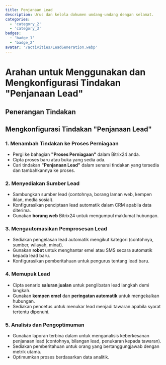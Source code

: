 ```yaml
---
title: Penjanaan Lead
description: Urus dan kelola dokumen undang-undang dengan selamat.
categories: 
  - 'category_2'
  - 'category_3'
badges: 
  - 'badge_1'
  - 'badge_2'
avatar: '/activities/LeadGeneration.webp'
---
```


# Arahan untuk Menggunakan dan Mengkonfigurasi Tindakan "Penjanaan Lead"

## Penerangan Tindakan

## **Mengkonfigurasi Tindakan "Penjanaan Lead"**

### 1. Menambah Tindakan ke Proses Perniagaan
- Pergi ke bahagian **"Proses Perniagaan"** dalam Bitrix24 anda.
- Cipta proses baru atau buka yang sedia ada.
- Cari tindakan **"Penjanaan Lead"** dalam senarai tindakan yang tersedia dan tambahkannya ke proses.

### 2. Menyediakan Sumber Lead
- Sambungkan sumber lead (contohnya, borang laman web, kempen iklan, media sosial).
- Konfigurasikan penciptaan lead automatik dalam CRM apabila data diterima.
- Gunakan **borang web** Bitrix24 untuk mengumpul maklumat hubungan.

### 3. Mengautomasikan Pemprosesan Lead
- Sediakan pengelasan lead automatik mengikut kategori (contohnya, sumber, wilayah, minat).
- Gunakan **robot** untuk menghantar emel atau SMS secara automatik kepada lead baru.
- Konfigurasikan pemberitahuan untuk pengurus tentang lead baru.

### 4. Memupuk Lead
- Cipta senario **saluran jualan** untuk penglibatan lead langkah demi langkah.
- Gunakan **kempen emel** dan **peringatan automatik** untuk mengekalkan hubungan.
- Sediakan pencetus untuk menukar lead menjadi tawaran apabila syarat tertentu dipenuhi.

### 5. Analisis dan Pengoptimuman
- Gunakan laporan terbina dalam untuk menganalisis keberkesanan penjanaan lead (contohnya, bilangan lead, penukaran kepada tawaran).
- Sediakan pemberitahuan untuk orang yang bertanggungjawab dengan metrik utama.
- Optimumkan proses berdasarkan data analitik.